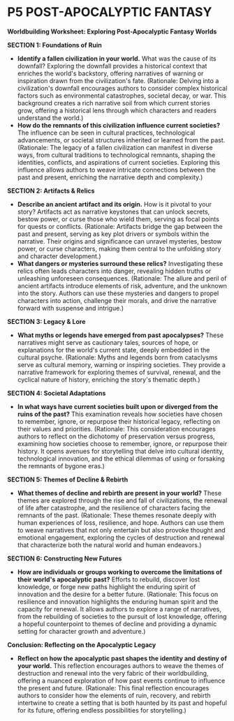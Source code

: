 
# P5 POST-APOCALYPTIC FANTASY

**Worldbuilding Worksheet: Exploring Post-Apocalyptic Fantasy Worlds**

**SECTION 1: Foundations of Ruin**
- **Identify a fallen civilization in your world.** What was the cause of its downfall? Exploring the downfall provides a historical context that enriches the world's backstory, offering narratives of warning or inspiration drawn from the civilization's fate. (Rationale: Delving into a civilization's downfall encourages authors to consider complex historical factors such as environmental catastrophes, societal decay, or war. This background creates a rich narrative soil from which current stories grow, offering a historical lens through which characters and readers understand the world.)
- **How do the remnants of this civilization influence current societies?** The influence can be seen in cultural practices, technological advancements, or societal structures inherited or learned from the past. (Rationale: The legacy of a fallen civilization can manifest in diverse ways, from cultural traditions to technological remnants, shaping the identities, conflicts, and aspirations of current societies. Exploring this influence allows authors to weave intricate connections between the past and present, enriching the narrative depth and complexity.)

**SECTION 2: Artifacts & Relics**
- **Describe an ancient artifact and its origin.** How is it pivotal to your story? Artifacts act as narrative keystones that can unlock secrets, bestow power, or curse those who wield them, serving as focal points for quests or conflicts. (Rationale: Artifacts bridge the gap between the past and present, serving as key plot drivers or symbols within the narrative. Their origins and significance can unravel mysteries, bestow power, or curse characters, making them central to the unfolding story and character development.)
- **What dangers or mysteries surround these relics?** Investigating these relics often leads characters into danger, revealing hidden truths or unleashing unforeseen consequences. (Rationale: The allure and peril of ancient artifacts introduce elements of risk, adventure, and the unknown into the story. Authors can use these mysteries and dangers to propel characters into action, challenge their morals, and drive the narrative forward with suspense and intrigue.)

**SECTION 3: Legacy & Lore**
- **What myths or legends have emerged from past apocalypses?** These narratives might serve as cautionary tales, sources of hope, or explanations for the world's current state, deeply embedded in the cultural psyche. (Rationale: Myths and legends born from cataclysms serve as cultural memory, warning or inspiring societies. They provide a narrative framework for exploring themes of survival, renewal, and the cyclical nature of history, enriching the story's thematic depth.)

**SECTION 4: Societal Adaptations**
- **In what ways have current societies built upon or diverged from the ruins of the past?** This examination reveals how societies have chosen to remember, ignore, or repurpose their historical legacy, reflecting on their values and priorities. (Rationale: This consideration encourages authors to reflect on the dichotomy of preservation versus progress, examining how societies choose to remember, ignore, or repurpose their history. It opens avenues for storytelling that delve into cultural identity, technological innovation, and the ethical dilemmas of using or forsaking the remnants of bygone eras.)

**SECTION 5: Themes of Decline & Rebirth**
- **What themes of decline and rebirth are present in your world?** These themes are explored through the rise and fall of civilizations, the renewal of life after catastrophe, and the resilience of characters facing the remnants of the past. (Rationale: These themes resonate deeply with human experiences of loss, resilience, and hope. Authors can use them to weave narratives that not only entertain but also provoke thought and emotional engagement, exploring the cycles of destruction and renewal that characterize both the natural world and human endeavors.)

**SECTION 6: Constructing New Futures**
- **How are individuals or groups working to overcome the limitations of their world's apocalyptic past?** Efforts to rebuild, discover lost knowledge, or forge new paths highlight the enduring spirit of innovation and the desire for a better future. (Rationale: This focus on resilience and innovation highlights the enduring human spirit and the capacity for renewal. It allows authors to explore a range of narratives, from the rebuilding of societies to the pursuit of lost knowledge, offering a hopeful counterpoint to themes of decline and providing a dynamic setting for character growth and adventure.)

**Conclusion: Reflecting on the Apocalyptic Legacy**
- **Reflect on how the apocalyptic past shapes the identity and destiny of your world.** This reflection encourages authors to weave the themes of destruction and renewal into the very fabric of their worldbuilding, offering a nuanced exploration of how past events continue to influence the present and future. (Rationale: This final reflection encourages authors to consider how the elements of ruin, recovery, and rebirth intertwine to create a setting that is both haunted by its past and hopeful for its future, offering endless possibilities for storytelling.)